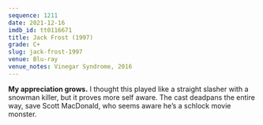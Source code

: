 ```yaml
---
sequence: 1211
date: 2021-12-16
imdb_id: tt0116671
title: Jack Frost (1997)
grade: C+
slug: jack-frost-1997
venue: Blu-ray
venue_notes: Vinegar Syndrome, 2016
---
```


**My appreciation grows.** I thought this played like a straight slasher with a snowman killer, but it proves more self aware. The cast deadpans the entire way, save Scott MacDonald, who seems aware he’s a schlock movie monster.
